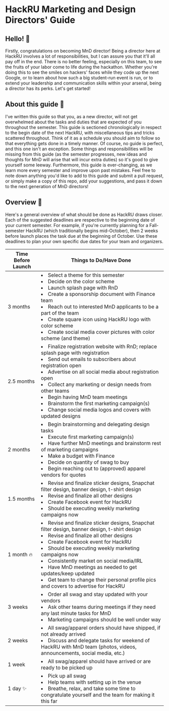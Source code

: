 # HackRU Marketing and Design Directors' Guide

## Hello! :wave:

Firstly, congratulations on becoming MnD director! Being a director here at HackRU involves a lot of responsibilities, but I can assure you that it'll all pay off in the end. There is no better feeling, especially on this team, to see the fruits of your labor come to life during the hackathon. Whether you're doing this to see the smiles on hackers' faces while they code up the next Google, or to learn about how such a big student-run event is run, or to extend your leadership and communication skills within your arsenal, being a director has its perks. Let's get started!

## About this guide :notebook_with_decorative_cover:

I've written this guide so that you, as a new director, will not get overwhelmed about the tasks and duties that are expected of you throughout the semester. This guide is sectioned chronologically in respect to the begin date of the next HackRU, with miscellaneous tips and tricks scattered throughout. Think of it as a schedule you should aim to follow so that everything gets done in a timely manner. Of course, no guide is perfect, and this one isn't an exception. Some things and responsibilities will be missing from this guide (as the semester progresses, new ideas and thoughts for MnD will arise that will incur extra duties) so it's good to give yourself some leeway. Furthermore, this guide is ever-changing, as we learn more every semester and improve upon past mistakes. Feel free to note down anything you'd like to add to this guide and submit a pull request, or simply make a copy of this repo, add your suggestions, and pass it down to the next generation of MnD directors!

## Overview :crystal_ball:

Here's a general overview of what should be done as HackRU draws closer. Each of the suggested deadlines are respective to the beginning date of your current semester. For example, if you're currently planning for a Fall-semester HackRU (which traditionally begins mid-October), then 2 weeks before launch places the task due at the beginning of October. Use these deadlines to plan your own specific due dates for your team and organizers.

| Time Before Launch | Things to Do/Have Done |
| --- | --- |
| 3 months | <li>Select a theme for this semester</li><li>Decide on the color scheme</li><li>Launch splash page with RnD</li><li>Create a sponsorship document with Finance team</li><li>Reach out to interested MnD applicants to be a part of the team</li><li>Create square icon using HackRU logo with color scheme</li><li>Create social media cover pictures with color scheme (and theme)</li> |
| 2.5 months | <li>Finalize registration website with RnD; replace splash page with registration</li><li>Send out emails to subscribers about registration open</li><li>Advertise on all social media about registration open</li><li>Collect any marketing or design needs from other teams</li><li>Begin having MnD team meetings</li><li>Brainstorm the first marketing campaign(s)</li><li>Change social media logos and covers with updated designs</li> |
| 2 months | <li>Begin brainstorming and delegating design tasks</li><li>Execute first marketing campaign(s)</li><li>Have further MnD meetings and brainstorm rest of marketing campaigns</li><li>Make a budget with Finance</li><li>Decide on quantity of swag to buy</li><li>Begin reaching out to (approved) apparel vendors for quotes</li> |
| 1.5 months | <li>Revise and finalize sticker designs, Snapchat filter design, banner design, t-shirt design</li><li>Revise and finalize all other designs</li><li>Create Facebook event for HackRU</li><li>Should be executing weekly marketing campaigns now</li> |
| 1 month :fire: | <li>Revise and finalize sticker designs, Snapchat filter design, banner design, t-shirt design</li><li>Revise and finalize all other designs</li><li>Create Facebook event for HackRU</li><li>Should be executing weekly marketing campaigns now</li><li>Consistently market on social media/IRL</li><li>Have MnD meetings as needed to get updates/keep updated</li><li>Get team to change their personal profile pics and covers to advertise for HackRU</li> |
| 3 weeks | <li>Order all swag and stay updated with your vendors</li><li>Ask other teams during meetings if they need any last minute tasks for MnD</li><li>Marketing campaigns should be well under way</li> |
| 2 weeks | <li>All swag/apparel orders should have shipped, if not already arrived</li><li>Discuss and delegate tasks for weekend of HackRU with MnD team (photos, videos, announcements, social media, etc.)</li> |
| 1 week | <li>All swag/apparel should have arrived or are ready to be picked up</li> |
| 1 day :sparkles: | <li>Pick up all swag</li><li>Help teams with setting up in the venue</li><li>Breathe, relax, and take some time to congratulate yourself and the team for making it this far</li> |
